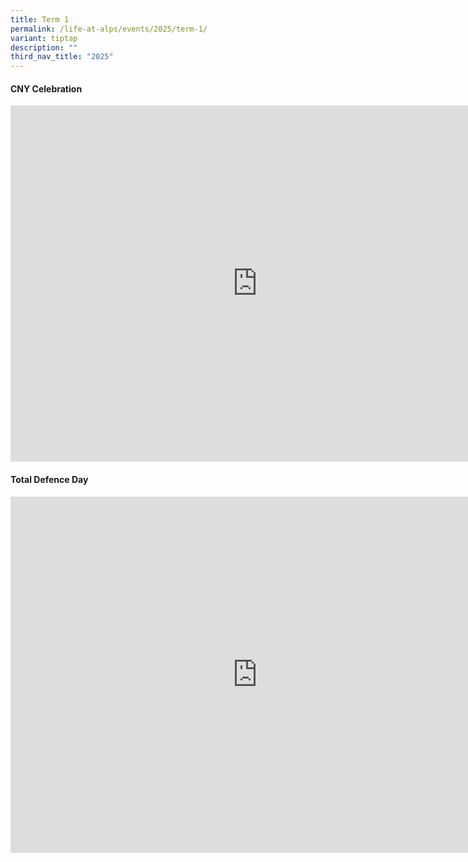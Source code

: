 ```yaml
---
title: Term 1
permalink: /life-at-alps/events/2025/term-1/
variant: tiptap
description: ""
third_nav_title: "2025"
---
```

<h4><strong>CNY Celebration</strong></h4>
<div class="iframe-wrapper">
<iframe height="570" width="790" allowfullscreen="true" frameborder="0" src="https://docs.google.com/presentation/d/e/2PACX-1vTnmk3c8BaVMtnvV-jIJ3pxJ0lL2ePhZFpFWuAWZuzbzEZ1--Tnmq3JvsGFzt2oylFpaESUM1ZI4zfO/embed?start=true&amp;loop=true&amp;delayms=5000"></iframe>
</div>
<h4><strong>Total Defence Day</strong></h4>
<div class="iframe-wrapper">
<iframe height="570" width="790" allowfullscreen="true" frameborder="0" src="https://docs.google.com/presentation/d/e/2PACX-1vQK7mJ3a5gE-uZUsJmgpJ5Hv9vo6Vg76Pj7LTZG3lesdqr-kmaS1WgiobWPXKNbldMS6ogn9gWkcS-w/embed?start=true&amp;loop=true&amp;delayms=5000"></iframe>
</div>
<p></p>
